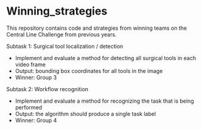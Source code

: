 # Winning_strategies
This repository contains code and strategies from winning teams on the Central Line Challenge from previous years.

Subtask 1: Surgical tool localization / detection​
- Implement and evaluate a method for detecting all surgical tools in each video frame ​
- Output: bounding box coordinates for all tools in the image​  
- Winner: Group 3  

Subtask 2: Workflow recognition​
- Implement and evaluate a method for recognizing the task that is being performed​
- Output: the algorithm should produce a single task label
- Winner: Group 4

